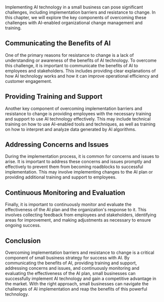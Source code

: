 
Implementing AI technology in a small business can pose significant challenges, including implementation barriers and resistance to change. In this chapter, we will explore the key components of overcoming these challenges with AI-enabled organizational change management and training.

Communicating the Benefits of AI
--------------------------------

One of the primary reasons for resistance to change is a lack of understanding or awareness of the benefits of AI technology. To overcome this challenge, it is important to communicate the benefits of AI to employees and stakeholders. This includes providing clear explanations of how AI technology works and how it can improve operational efficiency and customer engagement.

Providing Training and Support
------------------------------

Another key component of overcoming implementation barriers and resistance to change is providing employees with the necessary training and support to use AI technology effectively. This may include technical training on how to use AI-enabled tools and techniques, as well as training on how to interpret and analyze data generated by AI algorithms.

Addressing Concerns and Issues
------------------------------

During the implementation process, it is common for concerns and issues to arise. It is important to address these concerns and issues promptly and effectively to prevent them from becoming roadblocks to successful implementation. This may involve implementing changes to the AI plan or providing additional training and support to employees.

Continuous Monitoring and Evaluation
------------------------------------

Finally, it is important to continuously monitor and evaluate the effectiveness of the AI plan and the organization's response to it. This involves collecting feedback from employees and stakeholders, identifying areas for improvement, and making adjustments as necessary to ensure ongoing success.

Conclusion
----------

Overcoming implementation barriers and resistance to change is a critical component of small business strategy for success with AI. By communicating the benefits of AI, providing training and support, addressing concerns and issues, and continuously monitoring and evaluating the effectiveness of the AI plan, small businesses can successfully implement AI technology and gain a competitive advantage in the market. With the right approach, small businesses can navigate the challenges of AI implementation and reap the benefits of this powerful technology.
